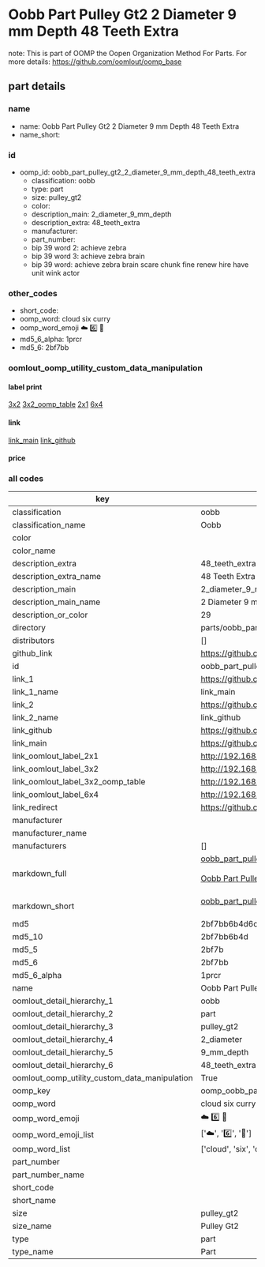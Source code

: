 # Oobb Part Pulley Gt2 2 Diameter 9 mm Depth 48 Teeth Extra  

note: This is part of OOMP the Oopen Organization Method For Parts. For more details: https://github.com/oomlout/oomp_base

##  part details
  







### name
* name: Oobb Part Pulley Gt2 2 Diameter 9 mm Depth 48 Teeth Extra
* name_short: 
### id
* oomp_id: oobb_part_pulley_gt2_2_diameter_9_mm_depth_48_teeth_extra
  * classification: oobb
  * type: part
  * size: pulley_gt2
  * color: 
  * description_main: 2_diameter_9_mm_depth
  * description_extra: 48_teeth_extra
  * manufacturer: 
  * part_number: 
  * bip 39 word 2: achieve zebra
  * bip 39 word 3: achieve zebra brain
  * bip 39 word: achieve zebra brain scare chunk fine renew hire have unit wink actor

### other_codes
* short_code: 
* oomp_word: cloud six curry
* oomp_word_emoji :cloud: :six: :curry:
* md5_6_alpha: 1prcr
* md5_6: 2bf7bb






### oomlout_oomp_utility_custom_data_manipulation
#### label print
[3x2](http://192.168.1.245:1112/?label=oomp%201prcr)
[3x2_oomp_table](http://192.168.1.108:1112/?label=oomp%201prcr)
[2x1](http://192.168.1.242:1112/?label=oomp%201prcr)
[6x4](http://192.168.1.55:1112/?label=oomp%201prcr)    

#### link

[link_main](https://github.com/oomlout/oomlout_oomp_version_1_messy/tree/main/parts/oobb_part_pulley_gt2_2_diameter_9_mm_depth_48_teeth_extra) [link_github](https://github.com/oomlout/oomlout_oomp_version_1_messy/tree/main/parts/oobb_part_pulley_gt2_2_diameter_9_mm_depth_48_teeth_extra)                             

#### price







### all codes 
| key | value |  
| --- | --- |  
| classification | oobb |  
| classification_name | Oobb |  
| color |  |  
| color_name |  |  
| description_extra | 48_teeth_extra |  
| description_extra_name | 48 Teeth Extra |  
| description_main | 2_diameter_9_mm_depth |  
| description_main_name | 2 Diameter 9 mm Depth |  
| description_or_color | 29 |  
| directory | parts/oobb_part_pulley_gt2_2_diameter_9_mm_depth_48_teeth_extra |  
| distributors | [] |  
| github_link | https://github.com/oomlout/oomlout_oomp_part_src/tree/main/parts/oobb_part_pulley_gt2_2_diameter_9_mm_depth_48_teeth_extra |  
| id | oobb_part_pulley_gt2_2_diameter_9_mm_depth_48_teeth_extra |  
| link_1 | https://github.com/oomlout/oomlout_oomp_version_1_messy/tree/main/parts/oobb_part_pulley_gt2_2_diameter_9_mm_depth_48_teeth_extra |  
| link_1_name | link_main |  
| link_2 | https://github.com/oomlout/oomlout_oomp_version_1_messy/tree/main/parts/oobb_part_pulley_gt2_2_diameter_9_mm_depth_48_teeth_extra |  
| link_2_name | link_github |  
| link_github | https://github.com/oomlout/oomlout_oomp_version_1_messy/tree/main/parts/oobb_part_pulley_gt2_2_diameter_9_mm_depth_48_teeth_extra |  
| link_main | https://github.com/oomlout/oomlout_oomp_version_1_messy/tree/main/parts/oobb_part_pulley_gt2_2_diameter_9_mm_depth_48_teeth_extra |  
| link_oomlout_label_2x1 | http://192.168.1.242:1112/?label=oomp%201prcr |  
| link_oomlout_label_3x2 | http://192.168.1.245:1112/?label=oomp%201prcr |  
| link_oomlout_label_3x2_oomp_table | http://192.168.1.108:1112/?label=oomp%201prcr |  
| link_oomlout_label_6x4 | http://192.168.1.55:1112/?label=oomp%201prcr |  
| link_redirect | https://github.com/oomlout/oomlout_oomp_version_1_messy/tree/main/parts/oobb_part_pulley_gt2_2_diameter_9_mm_depth_48_teeth_extra |  
| manufacturer |  |  
| manufacturer_name |  |  
| manufacturers | [] |  
| markdown_full | [oobb_part_pulley_gt2_2_diameter_9_mm_depth_48_teeth_extra](none)<br>[](none)<br>[Oobb Part Pulley Gt2 2 Diameter 9 Mm Depth 48 Teeth Extra](none)<br><br> |  
| markdown_short | [oobb_part_pulley_gt2_2_diameter_9_mm_depth_48_teeth_extra](none)<br><br> |  
| md5 | 2bf7bb6b4d6c16c55b145c0435ffe00e |  
| md5_10 | 2bf7bb6b4d |  
| md5_5 | 2bf7b |  
| md5_6 | 2bf7bb |  
| md5_6_alpha | 1prcr |  
| name | Oobb Part Pulley Gt2 2 Diameter 9 mm Depth 48 Teeth Extra |  
| oomlout_detail_hierarchy_1 | oobb |  
| oomlout_detail_hierarchy_2 | part |  
| oomlout_detail_hierarchy_3 | pulley_gt2 |  
| oomlout_detail_hierarchy_4 | 2_diameter |  
| oomlout_detail_hierarchy_5 | 9_mm_depth |  
| oomlout_detail_hierarchy_6 | 48_teeth_extra |  
| oomlout_oomp_utility_custom_data_manipulation | True |  
| oomp_key | oomp_oobb_part_pulley_gt2_2_diameter_9_mm_depth_48_teeth_extra |  
| oomp_word | cloud six curry |  
| oomp_word_emoji | :cloud: :six: :curry: |  
| oomp_word_emoji_list | [':cloud:', ':six:', ':curry:'] |  
| oomp_word_list | ['cloud', 'six', 'curry'] |  
| part_number |  |  
| part_number_name |  |  
| short_code |  |  
| short_name |  |  
| size | pulley_gt2 |  
| size_name | Pulley Gt2 |  
| type | part |  
| type_name | Part |  

